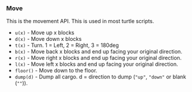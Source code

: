 ### Move
This is the movement API. This is used in most turtle scripts.

- `u(x)` - Move up x blocks
- `d(x)` - Move down x blocks
- `t(x)` - Turn. 1 = Left, 2 = Right, 3 = 180deg
- `b(x)` - Move back x blocks and end up facing your original direction.
- `r(x)` - Move right x blocks and end up facing your original direction.
- `l(x)` - Move left x blocks and end up facing your original direction.
- `floor()` - Move down to the floor.
- `dump(d)` - Dump all cargo. d = direction to dump (`"up"`, `"down"` or blank (`""`)).
